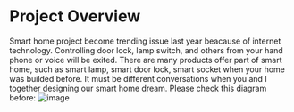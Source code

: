 # Project Overview
Smart home project become trending issue last year beacause of internet technology. Controlling door lock, lamp switch, and others from your hand phone or voice will be exited.
There are many products offer part of smart home, such as smart lamp, smart door lock, smart socket when your home was builded before.
It must be different conversations when you and I together designing our smart home dream. Please check this diagram before:
![image](https://github.com/dviviantoro/wired-smart-home/assets/41766516/4b3a4090-d5bb-438f-b819-7ce15f37b084)

